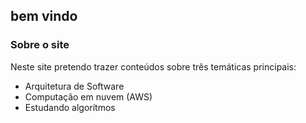 ## bem vindo

### Sobre o site

Neste site pretendo trazer conteúdos sobre três temáticas principais:

- Arquitetura de Software
- Computação em nuvem (AWS)
- Estudando algorítmos



